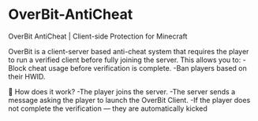# OverBit-AntiCheat
 OverBit AntiCheat |  Client-side Protection for Minecraft

OverBit is a client-server based anti-cheat system that requires the player to run a verified client before fully joining the server.
This allows you to:
-Block cheat usage before verification is complete.
-Ban players based on their HWID.

🔧 How does it work?
-The player joins the server.
-The server sends a message asking the player to launch the OverBit Client.
-If the player does not complete the verification — they are automatically kicked
